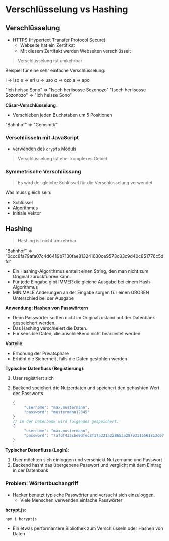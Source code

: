 # Verschlüsselung vs Hashing

## Verschlüsselung

- HTTPS (Hypertext Transfer Protocol Secure)
  - Webseite hat ein Zertifikat
  - Mit diesem Zertifakt werden Webseiten verschlüsselt

> Verschlüsselung ist umkehrbar

Beispiel für eine sehr einfache Verschlüsselung:

I => iso
e => eri
u => uso
o => ozo
a => apo

"Ich heisse Sono" => "Isoch heriisosse Sozonozo"
"Isoch heriisosse Sozonozo" => "Ich heisse Sono"

**Cäsar-Verschlüsselung**:

- Verschieben jeden Buchstaben um 5 Positionen

"Bahnhof" => "Gemsmtk"

### Verschlüsseln mit JavaScript

- verwenden des `crypto` Moduls

> Verschlüsselung ist eher komplexes Gebiet

### Symmetrische Verschlüssung

> Es wird der gleiche Schlüssel für die Verschlüsselung verwendet

Was muss gleich sein:

- Schlüssel
- Algorithmus
- Initiale Vektor

## Hashing

> Hashing ist nicht umkehrbar

"Bahnhof" => "0ccc8fa79afa07c4d6419b7130fae813241630ce9573c83c9d40c851776c5dfd"

- Ein Hashing-Algorithmus erstellt einen String, den man nicht zum Original zurückführen kann.
- Für jede Eingabe gibt IMMER die gleiche Ausgabe bei einem Hash-Algorithmus
- MINIMALE Änderungen an der Eingabe sorgen für einen GROßEN Unterschied bei der Ausgabe

**Anwendung: Hashen von Passwörtern**

- Denn Passwörter sollten nicht im Originalzustand auf der Datenbank gespeichert werden.
- Das Hashing verschleiert die Daten.
- Für sensible Daten, die anschließend nicht bearbeitet werden

**Vorteile**:

- Erhöhung der Privatsphäre
- Erhöht die Sicherheit, falls die Daten gestohlen werden

**Typischer Datenfluss (Registierung)**:

1. User registriert sich
2. Backend speichert die Nutzerdaten und speichert den gehashten Wert des Passworts.

   ```js
   {
        "username": "max.mustermann",
        "password": "mustermann12345"
   }
   // In der Datenbank wird folgendes gespeichert:
   {
        "username": "max.mustermann",
        "password": "7afdf432cbe9dfec8f17a321a228653a28703115561813c07005c2d655271a00"
   }
   ```

**Typischer Datenfluss (Login)**:

1. User möchten sich einloggen und verschickt Nutzername und Passwort
2. Backend hasht das übergebene Passwort und verglicht mit dem Eintrag in der Datenbank

### Problem: Wörtertbuchangriff

- Hacker benutzt typische Passwörter und versucht sich einzuloggen.
  - Viele Menschen verwenden einfache Passwörter

**bcrypt.js**:

`npm i bcryptjs`

- Ein etwas performantere Bibliothek zum Verschlüsseln oder Hashen von Daten
